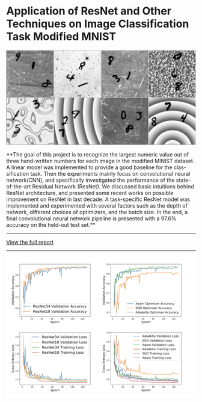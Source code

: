# Application of ResNet and Other Techniques on Image Classification Task Modified MNIST


<p float="center">
    <img src="/images/mnist.png">
</p>
**The goal of this project is to recognize the largest numeric value out of three hand-written numbers for each image in the modified MINIST dataset. A linear model was implemented to provide a good baseline for the clas- sification task. Then the experiments mainly focus on convolutional neural network(CNN), and specifically investigated the performance of the state-of-the-art Residual Network (ResNet). We discussed basic intuitions behind ResNet architecture, and presented some recent works on possible improvement on ResNet in last decade. A task-specific ResNet model was implemented and experimented with several factors such as the depth of network, different choices of optimizers, and the batch size. In the end, a final convolutional neural network pipeline is presented with a 97.6% accuracy on the held-out test set.**

---

[View the full report](https://github.com/dorhelium/modifiedMNISTclassification/blob/master/report.pdf)

---

 <img src="/images/results.png" >



